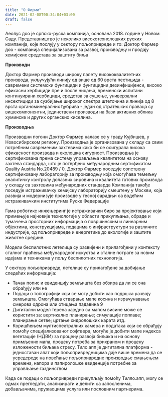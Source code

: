 ```yaml
---
title: "О Фирми"
date: 2021-02-08T00:34:04+03:00
draft: false 
---
```


Аеолус доо је српско-руска компанија, основана 2018. године у Новом Саду.
Представништво је неколико високотехнолошких руских компанија, које послују у сектору пољопривреде и то:
Доктор Фармер доо - компанија специјализована за развој, производњу и продају хемијских средстава за заштиту биља

**Производи**

Доктор Фармер производи широку палету висококвалитетних производа, укључујући линију од више од 60 врста пестицида - савремени системски фунгициди и фунгицидни дезинфицијенси, високо ефикасни хербициди пре и после ницања, временски испитани континуирани хербициди, средства за сушење, универзални инсектициди за сузбијање широког спектра штеточина и линија од 8 врста органоминералних ђубрива - један од стратешких праваца су вишекомпонентни, јединствени производи на бази активних облика хуминске и других органских киселина.

**Производња**

Производни погони Доктор Фармер налазе се у граду Кујбишев, у Новосибирском региону. Производња је организована у складу са свим потребним савременим захтевима како би се осигурала висока ефикасност производа и еколошка сигурност. Производња је сертификована према систему управљања квалитетом на основу захтева стандарда, што је потврђено међународним сертификатом Quality Austria Nо.20489 / 0. Доктор Фармер поседује сопствену сертификовану лабораторију за производњу која омогућава темељну аналитичку контролу долазних сировина и квалитета готових
производа у складу са захтевима међународних стандарда Компанија такође поседује истраживачку хемијску лабораторију смештену у Москви, која развија и модернизује производе у тесној сарадњи са водећим истраживачким институтима Руске Федерације

Гама роботикс инжењеринг је истраживачки биро за пројектовање који примењује најновије технологије у области прикупљања, обраде и тумачења просторних информација о површинским и линеарним објектима, конструкцијама, подацима о инфраструктури за различите индустрије, од пољопривреде и енергетике до екологије и заштите животне
средине.

Модели беспилотних летелица су развијени и прилагођени у контексту сталног праћења међународног искуства и сталне потраге за новим идејама и техникама у пољу беспилотних технологија.

У сектору пољопривреде, летелице су прилагођене за добијање следећих информација:
- Тачан попис и евиденцију земљишта без обзира да ли се она обрађују или не
- Подаци о топографији који се могу добити као подршка развоју земљишта. Омогућава  стварање мапе косина и израчунавање смерова одрона или отицања падавина 9
- Дигитални модел терена заједно са мапом висине може се користити за: вертикално
планирање; симулације поплаве; планирање сетве; цртање хидролошких карата итд.
- Коришћењем мултиспектралних камера и података који се обрађују помоћу
специјализованог софтвера, могуће је добити мапе индекса вегетације (НДВИ) за процену развоја биљака и на основу примљених мапа, процену потреба за прихраном и процену изложености биљака стресу.
Тило.апп је дигитална платформа - једноставан алат који пољопривредницима даје више времена да се усредсреде на повећање пољопривредне производње смањењем времена, напора и папиролошке евиденције потребне за управљање газдинством

Када се подаци о пољопривреди прикупљају помоћу Тилло.апп, могу се одмах прегледати, анализирати и делити са запосленима, добављачима, пружаоцима услуга или пословним партнерима.
